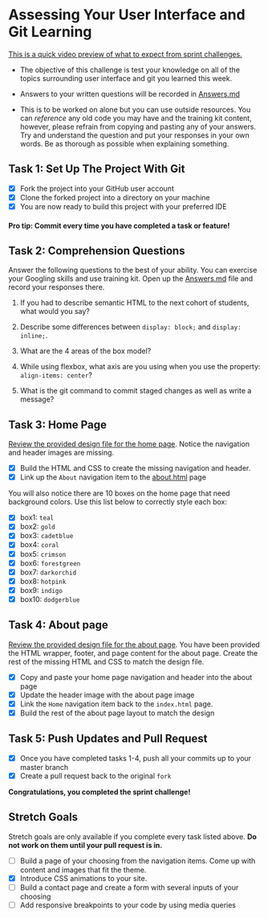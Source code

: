 # Assessing Your User Interface and Git Learning

[This is a quick video preview of what to expect from sprint challenges.](https://youtu.be/daFDLHMPdjw)

- The objective of this challenge is test your knowledge on all of the topics surrounding user interface and git you learned this week.

- Answers to your written questions will be recorded in [Answers.md](Answers.md)

- This is to be worked on alone but you can use outside resources. You can _reference_ any old code you may have and the training kit content, however, please refrain from copying and pasting any of your answers. Try and understand the question and put your responses in your own words. Be as thorough as possible when explaining something.

## Task 1: Set Up The Project With Git

- [x] Fork the project into your GitHub user account
- [x] Clone the forked project into a directory on your machine
- [x] You are now ready to build this project with your preferred IDE

#### Pro tip: Commit every time you have completed a task or feature!

## Task 2: Comprehension Questions

Answer the following questions to the best of your ability. You can exercise your Googling skills and use training kit. Open up the [Answers.md](Answers.md) file and record your responses there.

1. If you had to describe semantic HTML to the next cohort of students, what would you say?

2. Describe some differences between `display: block;` and `display: inline;`.

3. What are the 4 areas of the box model?

4. While using flexbox, what axis are you using when you use the property: `align-items: center`?

5. What is the git command to commit staged changes as well as write a message?

## Task 3: Home Page

[Review the provided design file for the home page](design-files/home.png). Notice the navigation and header images are missing.

- [x] Build the HTML and CSS to create the missing navigation and header.
- [x] Link up the `About` navigation item to the [about.html](about.html) page

You will also notice there are 10 boxes on the home page that need background colors. Use this list below to correctly style each box:

- [x] box1: `teal`
- [x] box2: `gold`
- [x] box3: `cadetblue`
- [x] box4: `coral`
- [x] box5: `crimson`
- [x] box6: `forestgreen`
- [x] box7: `darkorchid`
- [x] box8: `hotpink`
- [x] box9: `indigo`
- [x] box10: `dodgerblue`

## Task 4: About page

[Review the provided design file for the about page](design-files/about.png). You have been provided the HTML wrapper, footer, and page content for the about page. Create the rest of the missing HTML and CSS to match the design file.

- [x] Copy and paste your home page navigation and header into the about page
- [x] Update the header image with the about page image
- [x] Link the `Home` navigation item back to the `index.html` page.
- [x] Build the rest of the about page layout to match the design

## Task 5: Push Updates and Pull Request

- [x] Once you have completed tasks 1-4, push all your commits up to your master branch
- [x] Create a pull request back to the original `fork`

**Congratulations, you completed the sprint challenge!**

## Stretch Goals

Stretch goals are only available if you complete every task listed above. **Do not work on them until your pull request is in.**

- [ ] Build a page of your choosing from the navigation items. Come up with content and images that fit the theme.
- [x] Introduce CSS animations to your site.
- [ ] Build a contact page and create a form with several inputs of your choosing
- [ ] Add responsive breakpoints to your code by using media queries
